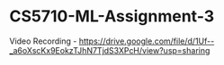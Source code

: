 # CS5710-ML-Assignment-3

Video Recording - https://drive.google.com/file/d/1Uf--_a6oXscKx9EokzTJhN7TjdS3XPcH/view?usp=sharing
